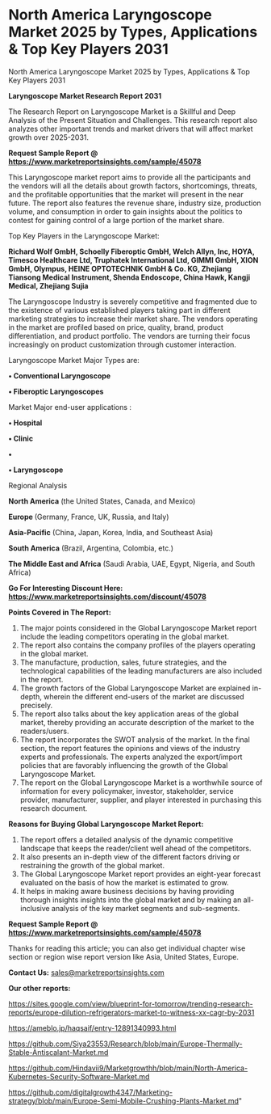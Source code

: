 # North America Laryngoscope Market 2025 by Types, Applications & Top Key Players 2031
North America Laryngoscope Market 2025 by Types, Applications & Top Key Players 2031

<strong>Laryngoscope Market Research Report 2031</strong>

The Research Report on Laryngoscope Market is a Skillful and Deep Analysis of the Present Situation and Challenges. This research report also analyzes other important trends and market drivers that will affect market growth over 2025-2031.

<strong>Request Sample Report @ <a href=https://www.marketreportsinsights.com/sample/45078>https://www.marketreportsinsights.com/sample/45078</a></strong>

This Laryngoscope market report aims to provide all the participants and the vendors will all the details about growth factors, shortcomings, threats, and the profitable opportunities that the market will present in the near future. The report also features the revenue share, industry size, production volume, and consumption in order to gain insights about the politics to contest for gaining control of a large portion of the market share.

Top Key Players in the Laryngoscope Market:

<strong>Richard Wolf GmbH, Schoelly Fiberoptic GmbH, Welch Allyn, Inc, HOYA, Timesco Healthcare Ltd, Truphatek International Ltd, GIMMI GmbH, XION GmbH, Olympus, HEINE OPTOTECHNIK GmbH & Co. KG, Zhejiang Tiansong Medical Instrument, Shenda Endoscope, China Hawk, Kangji Medical, Zhejiang Sujia</strong>

The Laryngoscope Industry is severely competitive and fragmented due to the existence of various established players taking part in different marketing strategies to increase their market share. The vendors operating in the market are profiled based on price, quality, brand, product differentiation, and product portfolio. The vendors are turning their focus increasingly on product customization through customer interaction.

Laryngoscope Market Major Types are:

<strong>•  Conventional Laryngoscope

•  Fiberoptic Laryngoscopes</strong>

Market Major end-user applications :

<strong>•  Hospital

•  Clinic

•  

•  Laryngoscope</strong>

Regional Analysis

</u><strong><b>North America</b></strong> (the United States, Canada, and Mexico)

<strong><b>Europe </b></strong>(Germany, France, UK, Russia, and Italy)

<strong><b>Asia-Pacific</b></strong> (China, Japan, Korea, India, and Southeast Asia)

<strong><b>South America</b></strong> (Brazil, Argentina, Colombia, etc.)

<strong><b>The Middle East and Africa</b></strong> (Saudi Arabia, UAE, Egypt, Nigeria, and South Africa)

<strong>Go For Interesting Discount Here: <a href=https://www.marketreportsinsights.com/discount/45078>https://www.marketreportsinsights.com/discount/45078</a></strong>

<strong>Points Covered in The Report:</strong>
<ol>
  <li>The major points considered in the Global Laryngoscope Market report include the leading competitors operating in the global market.</li>
  <li>The report also contains the company profiles of the players operating in the global market.</li>
  <li>The manufacture, production, sales, future strategies, and the technological capabilities of the leading manufacturers are also included in the report.</li>
  <li>The growth factors of the Global Laryngoscope Market are explained in-depth, wherein the different end-users of the market are discussed precisely.</li>
  <li>The report also talks about the key application areas of the global market, thereby providing an accurate description of the market to the readers/users.</li>
  <li>The report incorporates the SWOT analysis of the market. In the final section, the report features the opinions and views of the industry experts and professionals. The experts analyzed the export/import policies that are favorably influencing the growth of the Global Laryngoscope Market.</li>
  <li>The report on the Global Laryngoscope Market is a worthwhile source of information for every policymaker, investor, stakeholder, service provider, manufacturer, supplier, and player interested in purchasing this research document.</li>
</ol>
<strong>Reasons for Buying Global Laryngoscope Market Report:</strong>

<ol>
  <li>The report offers a detailed analysis of the dynamic competitive landscape that keeps the reader/client well ahead of the competitors.</li>
  <li>It also presents an in-depth view of the different factors driving or restraining the growth of the global market.</li>
  <li>The Global Laryngoscope Market report provides an eight-year forecast evaluated on the basis of how the market is estimated to grow.</li>
  <li>It helps in making aware business decisions by having providing thorough insights insights into the global market and by making an all-inclusive analysis of the key market segments and sub-segments.</li>
</ol>
<strong>Request Sample Report @ <a href=https://www.marketreportsinsights.com/sample/45078>https://www.marketreportsinsights.com/sample/45078</a></strong>


Thanks for reading this article; you can also get individual chapter wise section or region wise report version like Asia, United States, Europe.

<strong>Contact Us:</strong>
sales@marketreportsinsights.com

<strong>Our other reports:</strong>

<a href=https://sites.google.com/view/blueprint-for-tomorrow/trending-research-reports/europe-dilution-refrigerators-market-to-witness-xx-cagr-by-2031>https://sites.google.com/view/blueprint-for-tomorrow/trending-research-reports/europe-dilution-refrigerators-market-to-witness-xx-cagr-by-2031</a>

<a href=https://ameblo.jp/haqsaif/entry-12891340993.html>https://ameblo.jp/haqsaif/entry-12891340993.html</a>

<a href=https://github.com/Siya23553/Research/blob/main/Europe-Thermally-Stable-Antiscalant-Market.md>https://github.com/Siya23553/Research/blob/main/Europe-Thermally-Stable-Antiscalant-Market.md</a>

<a href=https://github.com/Hindavii9/Marketgrowthh/blob/main/North-America-Kubernetes-Security-Software-Market.md>https://github.com/Hindavii9/Marketgrowthh/blob/main/North-America-Kubernetes-Security-Software-Market.md</a>

<a href=https://github.com/digitalgrowth4347/Marketing-strategy/blob/main/Europe-Semi-Mobile-Crushing-Plants-Market.md>https://github.com/digitalgrowth4347/Marketing-strategy/blob/main/Europe-Semi-Mobile-Crushing-Plants-Market.md</a>"
